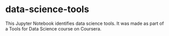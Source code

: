 # data-science-tools

This Jupyter Notebook identifies data science tools. It was made as part of a Tools for Data Science course on Coursera.
